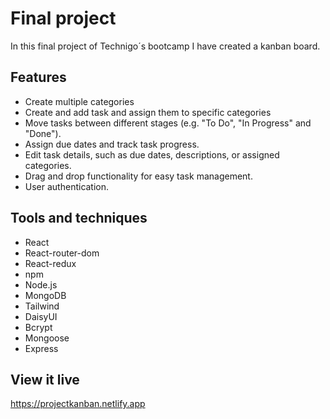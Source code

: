 # Final project

In this final project of Technigo´s bootcamp I have created a kanban board.

## Features

* Create multiple categories
* Create and add task and assign them to specific categories
* Move tasks between different stages (e.g. "To Do", "In Progress" and "Done").
* Assign due dates and track task progress.
* Edit task details, such as due dates, descriptions, or assigned categories.
* Drag and drop functionality for easy task management.
* User authentication.


## Tools and techniques

* React
* React-router-dom
* React-redux
* npm
* Node.js
* MongoDB
* Tailwind
* DaisyUI
* Bcrypt
* Mongoose
* Express


## View it live

https://projectkanban.netlify.app
